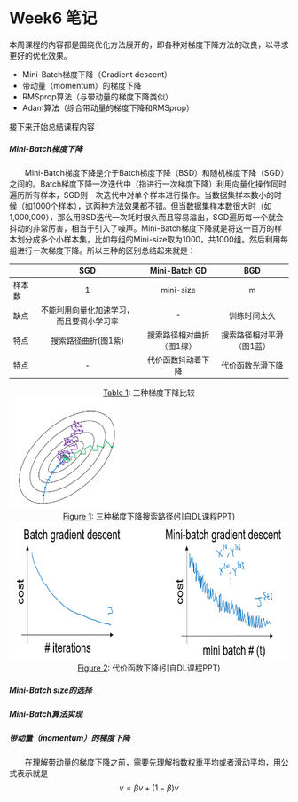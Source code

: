 # Week6 笔记
本周课程的内容都是围绕优化方法展开的，即各种对梯度下降方法的改良，以寻求更好的优化效果。
- Mini-Batch梯度下降（Gradient descent）
- 带动量（momentum）的梯度下降
- RMSprop算法（与带动量的梯度下降类似）
- Adam算法（综合带动量的梯度下降和RMSprop）

接下来开始总结课程内容
##### Mini-Batch梯度下降
&emsp;&emsp;Mini-Batch梯度下降是介于Batch梯度下降（BSD）和随机梯度下降（SGD）之间的。Batch梯度下降一次迭代中（指进行一次梯度下降）利用向量化操作同时遍历所有样本，SGD则一次迭代中对单个样本进行操作。当数据集样本数小的时候（如1000个样本），这两种方法效果都不错。但当数据集样本数很大时（如1,000,000），那么用BSD迭代一次耗时很久而且容易溢出，SGD遍历每一个就会抖动的非常厉害，相当于引入了噪声。Mini-Batch梯度下降就是将这一百万的样本划分成多个小样本集，比如每组的Mini-size取为1000，共1000组。然后利用每组进行一次梯度下降。所以三种的区别总结起来就是：  

| |SGD|Mini-Batch GD|BGD|
|:-|:-:|:-:|:-:|
|样本数|1|mini-size|m|
|缺点|不能利用向量化加速学习，而且要调小学习率|-|训练时间太久|
|特点|搜索路径曲折(图1紫)|搜索路径相对曲折（图1绿）|搜索路径相对平滑（图1蓝）|
|特点|-|代价函数抖动着下降|代价函数光滑下降|
<caption><center> <u>Table 1</u>: 三种梯度下降比较</center></caption>

<img src="https://github.com/Anglepsw/Notebook-on-Deep-Learning-Study/raw/week6_temp/images/06-01-搜索路径.PNG " style="width:200px;height:200px;">
<caption><center> <u>Figure 1</u>: 三种梯度下降搜索路径(引自DL课程PPT)</center></caption>
<img src="https://github.com/Anglepsw/Notebook-on-Deep-Learning-Study/raw/week6_temp/images/06-02-代价函数下降.PNG" style="width:700px;height:250px;">
<caption><center> <u>Figure 2</u>: 代价函数下降(引自DL课程PPT)</center></caption>

##### Mini-Batch size的选择
##### Mini-Batch算法实现

##### 带动量（momentum）的梯度下降
&emsp;&emsp;在理解带动量的梯度下降之前，需要先理解指数权重平均或者滑动平均，用公式表示就是
$$v=\beta v+(1-\beta)v$$
